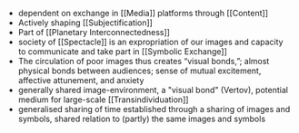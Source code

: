 - dependent on exchange in [[Media]] platforms through [[Content]]
- Actively shaping [[Subjectification]]   
- Part of [[Planetary Interconnectedness]] 
- society of [[Spectacle]] is an expropriation of our images and capacity to communicate and take part in [[Symbolic Exchange]]  
- The circulation of poor images thus creates “visual bonds,”; almost physical bonds between audiences; sense of mutual excitement, affective attunement, and anxiety
- generally shared image-environment, a "visual bond" (Vertov), potential medium for large-scale [[Transindividuation]] 
- generalised sharing of time established through a sharing of images and symbols, shared relation to (partly) the same images and symbols


